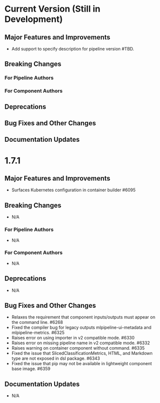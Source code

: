 # Current Version (Still in Development)

## Major Features and Improvements
- Add support to specify description for pipeline version #TBD.

## Breaking Changes

### For Pipeline Authors

### For Component Authors

## Deprecations

## Bug Fixes and Other Changes


## Documentation Updates

# 1.7.1

## Major Features and Improvements

* Surfaces Kubernetes configuration in container builder #6095

## Breaking Changes

* N/A

### For Pipeline Authors

* N/A

### For Component Authors

* N/A

## Deprecations

* N/A

## Bug Fixes and Other Changes

* Relaxes the requirement that component inputs/outputs must appear on the command line. #6268
* Fixed the compiler bug for legacy outputs mlpipeline-ui-metadata and mlpipeline-metrics. #6325
* Raises error on using importer in v2 compatible mode. #6330
* Raises error on missing pipeline name in v2 compatible mode. #6332
* Raises warning on container component without command. #6335
* Fixed the issue that SlicedClassificationMetrics, HTML, and Markdown type are not exposed in dsl package. #6343
* Fixed the issue that pip may not be available in lightweight component base image. #6359

## Documentation Updates

* N/A
